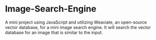 # Image-Search-Engine
A mini project using JavaScript and utilizing Weaviate, an open-source vector database, for a mini image search engine.
It will search the vector database for an image that is similar to the input.
